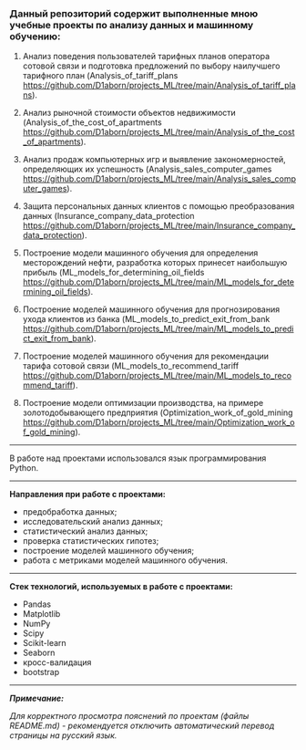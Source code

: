 ### Данный репозиторий содержит выполненные мною учебные проекты по анализу данных и машинному обучению: ###

1. Анализ поведения пользователей тарифных планов оператора сотовой связи и подготовка предложений по выбору наилучшего тарифного план (Analysis_of_tariff_plans https://github.com/D1aborn/projects_ML/tree/main/Analysis_of_tariff_plans).

2. Анализ рыночной стоимости объектов недвижимости (Analysis_of_the_cost_of_apartments https://github.com/D1aborn/projects_ML/tree/main/Analysis_of_the_cost_of_apartments).

3. Анализ продаж компьютерных игр и выявление закономерностей, определяющих их успешность (Analysis_sales_computer_games https://github.com/D1aborn/projects_ML/tree/main/Analysis_sales_computer_games).

4. Защита персональных данных клиентов с помощью преобразования данных (Insurance_company_data_protection https://github.com/D1aborn/projects_ML/tree/main/Insurance_company_data_protection).

5. Построение модели машинного обучения для определения месторождений нефти, разработка которых принесет наибольшую прибыль (ML_models_for_determining_oil_fields https://github.com/D1aborn/projects_ML/tree/main/ML_models_for_determining_oil_fields).

6. Построение моделей машинного обучения для прогнозирования ухода клиентов из банка (ML_models_to_predict_exit_from_bank https://github.com/D1aborn/projects_ML/tree/main/ML_models_to_predict_exit_from_bank).

7. Построение моделей машинного обучения для рекомендации тарифа сотовой связи (ML_models_to_recommend_tariff https://github.com/D1aborn/projects_ML/tree/main/ML_models_to_recommend_tariff).

8. Построение модели оптимизации производства, на примере золотодобывающего предприятия (Optimization_work_of_gold_mining https://github.com/D1aborn/projects_ML/tree/main/Optimization_work_of_gold_mining).

***

В работе над проектами использовался язык программирования Python.

***

**Направления при работе с проектами:**

- предобработка данных;
- исследовательский анализ данных;
- статистический анализ данных;
- проверка статистических гипотез;
- построение моделей машинного обучения;
- работа с метриками моделей машинного обучения.

***

**Стек технологий, используемых в работе с проектами:**

- Pandas
- Matplotlib
- NumPy
- Scipy
- Scikit-learn
- Seaborn
- кросс-валидация
- bootstrap

---

***Примечание:***

*Для корректного просмотра пояснений по проектам (файлы README.md) - рекомендуется отключить автоматический перевод страницы на русский язык.*
